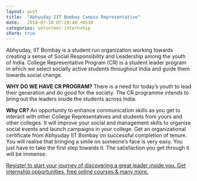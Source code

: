 ```yaml
---
layout: post
title:  "Abhyuday IIT Bombay Campus Representative"
date:   2018-07-18 07:20:40 +0530
categories: volunteer internship
share: true
---
```

Abhyuday, IIT Bombay is a student run organization working towards creating a sense of Social Responsibility and Leadership among the youth of India.
College Representative Program (CR) is a student leader program in which we select socially active students throughout India and guide them towards social change.

__WHY DO WE HAVE CR PROGRAM?__
There is a need for today’s youth to lead their generation and do good for the society.
The CR programme intends to bring out the leaders inside the students across India.

__Why CR?__
 An opportunity to enhance communication skills as you get to interact with other College Representatives and students from yours and other colleges.
 It will improve your social and management skills to organise social events and launch campaigns in your college.
 Get an organizational certificate from Abhyuday IIT Bombay on successful completion of tenure.
 You will realise that bringing a smile on someone’s face is very easy. You just have to take the first step towards it. The satisfaction you get through it will be immense.

 [Register to start your journey of discovering a great leader inside you. Get internship opportunities, free online courses & many more.](https://cr.abhyudayiitb.org/)